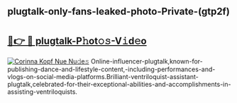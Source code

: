## plugtalk-only-fans​-leaked-photo​-Private-(gtp2f)


# <h2><a href="https://mediaupload.pro?title=plugtalk&ref=git">🔗👉 🔴 plugtalk-P𝚑ot𝚘𝚜-V𝚒d𝚎o</a></h2>

[![Corinna Kopf Nue Nu𝚍e𝚜](https://i.imgur.com/0qMVB7G.gif)](https://mediaupload.pro?title=plugtalk&ref=git)
Online-influencer-plugtalk,known-for-publishing-dance-and-lifestyle-content,-including-performances-and-vlogs-on-social-media-platforms.Brilliant-ventriloquist-assistant-plugtalk,celebrated-for-their-exceptional-abilities-and-accomplishments-in-assisting-ventriloquists.  